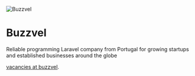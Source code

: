 ![Buzzvel](https://github.com/Buzzvel/.github/blob/main/profile/banner/buzzvel-banner-github.png)

<h1>Buzzvel</h1>
<p>Reliable programming Laravel company from Portugal for growing startups and established businesses around the globe</p>

[vacancies at buzzvel](https://buzzvel.com/careers).